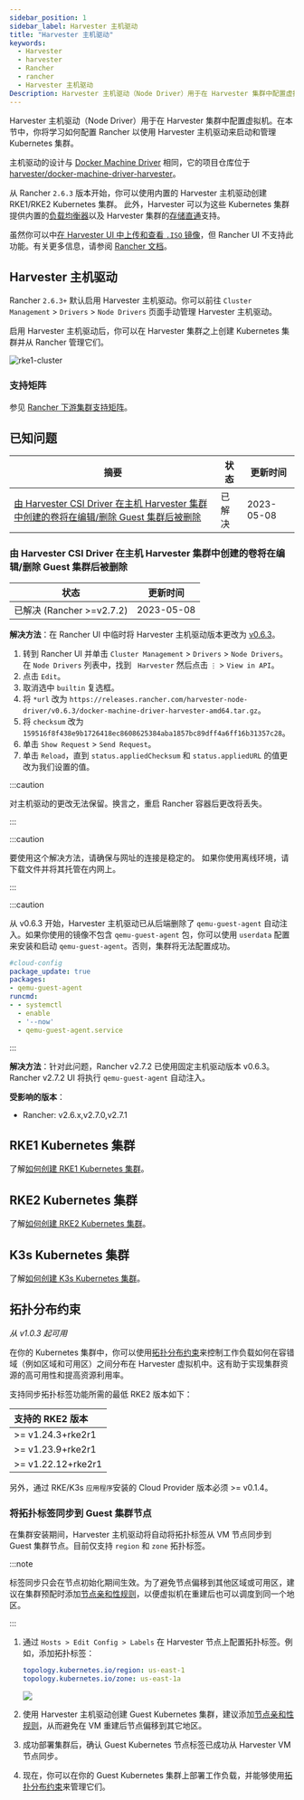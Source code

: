 ```yaml
---
sidebar_position: 1
sidebar_label: Harvester 主机驱动
title: "Harvester 主机驱动"
keywords:
  - Harvester
  - harvester
  - Rancher
  - rancher
  - Harvester 主机驱动
Description: Harvester 主机驱动（Node Driver）用于在 Harvester 集群中配置虚拟机。在本节中，你将学习如何配置 Rancher 以使用 Harvester 主机驱动来启动和管理 Kubernetes 集群。
---
```


Harvester 主机驱动（Node Driver）用于在 Harvester 集群中配置虚拟机。在本节中，你将学习如何配置 Rancher 以使用 Harvester 主机驱动来启动和管理 Kubernetes 集群。

主机驱动的设计与 [Docker Machine Driver](https://docs.docker.com/machine/) 相同，它的项目仓库位于 [harvester/docker-machine-driver-harvester](https://github.com/harvester/docker-machine-driver-harvester)。

从 Rancher `2.6.3` 版本开始，你可以使用内置的 Harvester 主机驱动创建 RKE1/RKE2 Kubernetes 集群。
此外，Harvester 可以为这些 Kubernetes 集群提供内置的[负载均衡器](../cloud-provider.md)以及 Harvester 集群的[存储直通](../csi-driver.md)支持。

虽然你可以中[在 Harvester UI 中上传和查看 `.ISO` 镜像](../../upload-image.md#通过本地文件上传镜像)，但 Rancher UI 不支持此功能。有关更多信息，请参阅 [Rancher 文档](https://rancher.com/docs/rancher/v2.6/en/virtualization-admin/#harvester-node-driver)。

## Harvester 主机驱动

Rancher `2.6.3+` 默认启用 Harvester 主机驱动。你可以前往 `Cluster Management` > `Drivers` > `Node Drivers` 页面手动管理 Harvester 主机驱动。

启用 Harvester 主机驱动后，你可以在 Harvester 集群之上创建 Kubernetes 集群并从 Rancher 管理它们。

![rke1-cluster](/img/v1.1/rancher/rke1-node-driver.png)

### 支持矩阵
参见 [Rancher 下游集群支持矩阵](https://www.suse.com/suse-rancher/support-matrix/all-supported-versions/rancher-v2-6-9)。

## 已知问题

| 摘要 | 状态 | 更新时间 |
|-------------------------------------------------------------------------------------------------------------------------------------------------------------------------------------------|-----------|--------------|
| [由 Harvester CSI Driver 在主机 Harvester 集群中创建的卷将在编辑/删除 Guest 集群后被删除](https://github.com/harvester/harvester/issues/3272) | 已解决 | 2023-05-08 |

### 由 Harvester CSI Driver 在主机 Harvester 集群中创建的卷将在编辑/删除 Guest 集群后被删除
| 状态 | 更新时间 |
|-----------|--------------|
| 已解决 (Rancher >=v2.7.2) | 2023-05-08 |

**解决方法**：在 Rancher UI 中临时将 Harvester 主机驱动版本更改为 [v0.6.3](https://github.com/harvester/docker-machine-driver-harvester/releases/tag/v0.6.3)。
1. 转到 Rancher UI 并单击 `Cluster Management` > `Drivers` > `Node Drivers`。在 `Node Drivers` 列表中，找到 ` Harvester` 然后点击 `⋮` > `View in API`。
2. 点击 `Edit`。
3. 取消选中 `builtin` 复选框。
4. 将 `*url` 改为 `https://releases.rancher.com/harvester-node-driver/v0.6.3/docker-machine-driver-harvester-amd64.tar.gz`。
5. 将 `checksum` 改为 `159516f8f438e9b1726418ec8608625384aba1857bc89dff4a6ff16b31357c28`。
6. 单击 `Show Request` > `Send Request`。
7. 单击 `Reload`，直到 `status.appliedChecksum` 和 `status.appliedURL` 的值更改为我们设置的值。

:::caution

对主机驱动的更改无法保留。换言之，重启 Rancher 容器后更改将丢失。

:::

:::caution

要使用这个解决方法，请确保与网址的连接是稳定的。
如果你使用离线环境，请下载文件并将其托管在内网上。

:::

:::caution

从 v0.6.3 开始，Harvester 主机驱动已从后端删除了 `qemu-guest-agent` 自动注入。如果你使用的镜像不包含 `qemu-guest-agent` 包，你可以使用 `userdata` 配置来安装和启动 `qemu-guest-agent`。否则，集群将无法配置成功。
```yaml
#cloud-config
package_update: true
packages:
- qemu-guest-agent
runcmd:
- - systemctl
  - enable
  - '--now'
  - qemu-guest-agent.service
```

:::

**解决方法**：针对此问题，Rancher v2.7.2 已使用固定主机驱动版本 v0.6.3。Rancher v2.7.2 UI 将执行 `qemu-guest-agent` 自动注入。

**受影响的版本**：
- Rancher: v2.6.x,v2.7.0,v2.7.1

## RKE1 Kubernetes 集群
了解[如何创建 RKE1 Kubernetes 集群](./rke1-cluster.md)。

## RKE2 Kubernetes 集群
了解[如何创建 RKE2 Kubernetes 集群](./rke2-cluster.md)。

## K3s Kubernetes 集群
了解[如何创建 K3s Kubernetes 集群](./k3s-cluster.md)。


## 拓扑分布约束

_从 v1.0.3 起可用_

在你的 Kubernetes 集群中，你可以使用[拓扑分布约束](https://kubernetes.io/docs/concepts/scheduling-eviction/topology-spread-constraints/)来控制工作负载如何在容错域（例如区域和可用区）之间分布在 Harvester 虚拟机中。这有助于实现集群资源的高可用性和提高资源利用率。

支持同步拓扑标签功能所需的最低 RKE2 版本如下：

| 支持的 RKE2 版本 |
| :--|
| \>=  v1.24.3+rke2r1 |
| \>=  v1.23.9+rke2r1 |
| \>=  v1.22.12+rke2r1 |

另外，通过 RKE/K3s `应用程序`安装的 Cloud Provider 版本必须 >= v0.1.4。

### 将拓扑标签同步到 Guest 集群节点

在集群安装期间，Harvester 主机驱动将自动将拓扑标签从 VM 节点同步到 Guest 集群节点。目前仅支持 `region` 和 `zone` 拓扑标签。

:::note

标签同步只会在节点初始化期间生效。为了避免节点偏移到其他区域或可用区，建议在集群预配时添加[节点亲和性规则](./rke2-cluster.md#添加节点亲和性)，以便虚拟机在重建后也可以调度到同一个地区。

:::

1. 通过 `Hosts > Edit Config > Labels` 在 Harvester 节点上配置拓扑标签。例如，添加拓扑标签：
   ```yaml
   topology.kubernetes.io/region: us-east-1
   topology.kubernetes.io/zone: us-east-1a
   ```
   ![](/img/v1.1/rancher/node-add-affinity-labels.png)

1. 使用 Harvester 主机驱动创建 Guest Kubernetes 集群，建议添加[节点亲和性规则](./rke2-cluster.md#添加节点亲和性)，从而避免在 VM 重建后节点偏移到其它地区。

1. 成功部署集群后，确认 Guest Kubernetes 节点标签已成功从 Harvester VM 节点同步。

1. 现在，你可以在你的 Guest Kubernetes 集群上部署工作负载，并能够使用[拓扑分布约束](https://kubernetes.io/docs/concepts/scheduling-eviction/topology-spread-constraints/)来管理它们。
